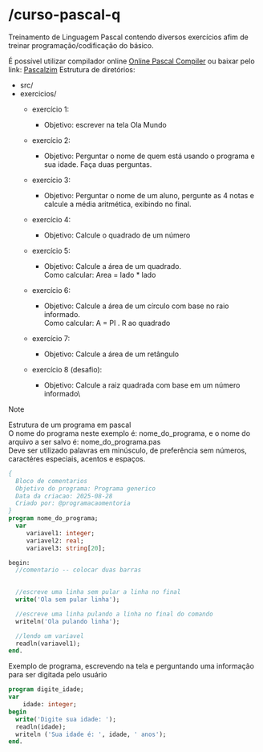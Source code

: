 # /curso-pascal-q
Treinamento de Linguagem Pascal contendo diversos exercícios afim de treinar programação/codificação do básico.

É possível utilizar compilador online [Online Pascal Compiler](https://www.onlinegdb.com/online_pascal_compiler) ou baixar pelo link: [Pascalzim](https://drive.google.com/file/d/1dzpru5y7vw3fbXKfvZj0aMTPL0-iXx9M/view?usp=sharing) 
Estrutura de diretórios:
- src/
- exercicios/
  - exercício 1: 
    - Objetivo: escrever na tela Ola Mundo

  - exercício 2:
    - Objetivo: Perguntar o nome de quem está usando o programa e sua idade. Faça duas perguntas.

  - exercício 3: 
    - Objetivo: Perguntar o nome de um aluno, pergunte as 4 notas e calcule a média aritmética, exibindo no final.

  - exercício 4: 
    - Objetivo: Calcule o quadrado de um número

  - exercício 5: 
    - Objetivo: Calcule a área de um quadrado.\
    Como calcular: Area = lado * lado

  - exercício 6:
    - Objetivo: Calcule a área de um círculo com base no raio informado. \
    Como calcular: A = PI . R ao quadrado

  - exercício 7: 
    - Objetivo: Calcule a área de um retângulo

  - exercício 8 (desafio): 
    - Objetivo: Calcule a raiz quadrada com base em um número informado\

> [!NOTE]
> Estrutura de um programa em pascal\
> O nome do programa neste exemplo é: nome_do_programa, e o nome do arquivo a ser salvo é: nome_do_programa.pas\
> Deve ser utilizado palavras em minúsculo, de preferência sem números, caractéres especiais, acentos e espaços.


```pascal
{
  Bloco de comentarios
  Objetivo do programa: Programa generico
  Data da criacao: 2025-08-28
  Criado por: @programacaomentoria
}  
program nome_do_programa;
  var
     variavel1: integer;
     variavel2: real;
     variavel3: string[20];

begin:
  //comentario -- colocar duas barras
  

  //escreve uma linha sem pular a linha no final
  write('Ola sem pular linha');

  //escreve uma linha pulando a linha no final do comando
  writeln('Ola pulando linha');

  //lendo um variavel
  readln(variavel1);
end.
```

Exemplo de programa, escrevendo na tela e perguntando uma informação para ser digitada pelo usuário
```pascal
program digite_idade;
var
    idade: integer;
begin
  write('Digite sua idade: ');
  readln(idade);
  writeln ('Sua idade é: ', idade, ' anos');
end.
```
